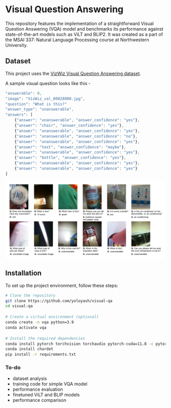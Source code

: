 # Visual Question Answering

This repository features the implementation of a straightforward Visual Question Answering (VQA) model and benchmarks its performance against state-of-the-art models such as ViLT and BLIP2. It was created as a part of the MSAI 337: Natural Language Processing course at Northwestern University.


## Dataset

This project uses the [VizWiz Visual Question Answering dataset](https://vizwiz.org/tasks-and-datasets/vqa/). 

A sample visual question looks like this - 

```javascript
"answerable": 0,
"image": "VizWiz_val_00028000.jpg",
"question": "What is this?"
"answer_type": "unanswerable",
"answers": [
    {"answer": "unanswerable", "answer_confidence": "yes"},
    {"answer": "chair", "answer_confidence": "yes"},
    {"answer": "unanswerable", "answer_confidence": "yes"},
    {"answer": "unanswerable", "answer_confidence": "no"},
    {"answer": "unanswerable", "answer_confidence": "yes"},
    {"answer": "text", "answer_confidence": "maybe"},
    {"answer": "unanswerable", "answer_confidence": "yes"},
    {"answer": "bottle", "answer_confidence": "yes"},
    {"answer": "unanswerable", "answer_confidence": "yes"},
    {"answer": "unanswerable", "answer_confidence": "yes"}
]
```

![VizWiz Dataset](https://github.com/yoloyash/visual-qa/blob/main/assets/dataset.png)

## Installation

To set up the project environment, follow these steps:

```bash
# Clone the repository
git clone https://github.com/yoloyash/visual-qa
cd visual-qa

# Create a virtual environment (optional)
conda create -n vqa python=3.9
conda activate vqa

# Install the required dependencies
conda install pytorch torchvision torchaudio pytorch-cuda=11.8 -c pytorch -c nvidia
conda install chardet
pip install -r requirements.txt
```


### To-do
- dataset analysis
- training code for simple VQA model
- performance evaluation
- finetuned ViLT and BLIP models
- performance comparison